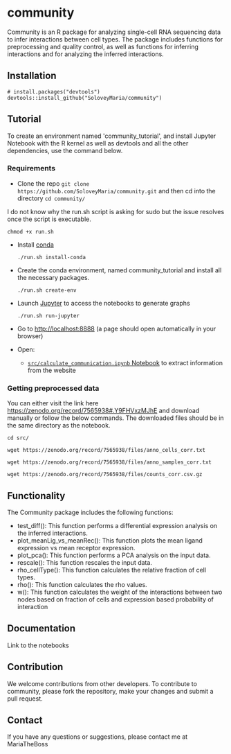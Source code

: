 # community
Community is an R package for analyzing single-cell RNA sequencing data to infer interactions between cell types. The package includes functions for preprocessing and quality control, as well as functions for inferring interactions and for analyzing the inferred interactions.

## Installation
```{r df-drop-ok, class.source="bg-success"}
# install.packages("devtools")
devtools::install_github("SoloveyMaria/community")
```
## Tutorial

To create an environment named 'community_tutorial', and install Jupyter Notebook with the R kernel as well as devtools and all the other dependencies, use the command below. 

### Requirements

- Clone the repo
    ```git clone https://github.com/SoloveyMaria/community.git``` and then cd into the directory ```cd community/```

I do not know why the run.sh script is asking for sudo but the issue resolves once the script is executable. 

```chmod +x run.sh```

- Install [conda](https://conda.io/miniconda.html)

    ```
    ./run.sh install-conda
    ```

- Create the conda environment, named community_tutorial and install all the necessary packages.

    ```
    ./run.sh create-env
    ```
- Launch [Jupyter](https://jupyter.org/) to access the notebooks to generate graphs

    ```
    ./run.sh run-jupyter
    ```

- Go to [http://localhost:8888](http://localhost:8888) (a page should open automatically in your browser)
- Open:
    - [`src/calculate_communication.ipynb` Notebook](http://localhost:8888/notebooks/src/extract_data_from_website.ipynb) to extract information from the website
    
### Getting preprocessed data

You can either visit the link here https://zenodo.org/record/7565938#.Y9FHVxzMJhE and download manually or follow the below commands. The downloaded files should be in the same directory as the notebook. 

```cd src/```

```wget https://zenodo.org/record/7565938/files/anno_cells_corr.txt```

```wget https://zenodo.org/record/7565938/files/anno_samples_corr.txt```

```wget https://zenodo.org/record/7565938/files/counts_corr.csv.gz```
    
    
## Functionality
The Community package includes the following functions:

- test_diff(): This function performs a differential expression analysis on the inferred interactions.
- plot_meanLig_vs_meanRec(): This function plots the mean ligand expression vs mean receptor expression.
- plot_pca(): This function performs a PCA analysis on the input data.
- rescale(): This function rescales the input data.
- rho_cellType(): This function calculates the relative fraction of cell types.
- rho(): This function calculates the rho values.
- w(): This function calculates the weight of the interactions between two nodes based on fraction of cells and expression based probability of interaction

## Documentation

Link to the notebooks

## Contribution

We welcome contributions from other developers. To contribute to community, please fork the repository, make your changes and submit a pull request.

## Contact

If you have any questions or suggestions, please contact me at MariaTheBoss
